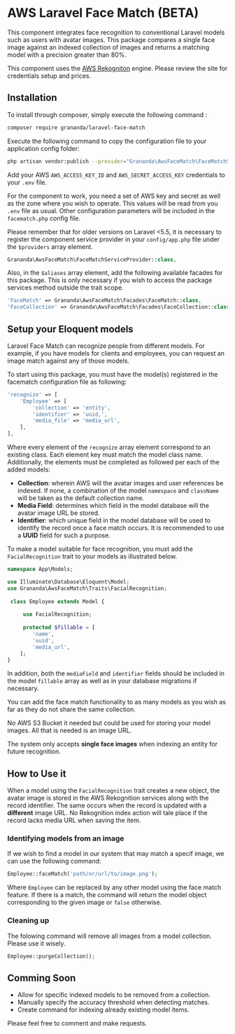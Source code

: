 
  
# AWS Laravel Face Match  (BETA)  
This component integrates face recognition to conventional Laravel models such as users with avatar images. This package compares a single face image against an indexed collection of images and returns a matching model with a precision greater than 80%.  
  
This component uses the  [AWS Rekogniton](https://aws.amazon.com/es/rekognition/) engine. Please review the site for credentials setup and prices.

## Installation    
 To install through composer, simply execute the following command :    
```sh 
composer require grananda/laravel-face-match  
```  
Execute the following command to copy the configuration file to your application config folder:  
  
```sh  
php artisan vendor:publish --provider="Grananda\AwsFaceMatch\FaceMatchServiceProvider"  
```  
  
Add your AWS `AWS_ACCESS_KEY_ID` and `AWS_SECRET_ACCESS_KEY` credentials to your `.env` file.  
  
For the component to work, you need a set of AWS key and secret as well as the zone where you wish to operate. This values will be read from you `.env` file as usual. Other configuration parameters will be included in the `facematch.php` config file.
  
Please remember that for older versions on Laravel <5.5, it is necessary to register the component service provider in your `config/app.php` file under the `$providers` array element.  
  
```php  
Grananda\AwsFaceMatch\FaceMatchServiceProvider::class,  
```  
  
Also, in the `$aliases` array element, add the following available facades for this package.  This is only necessary if you wish to access the package services method outside the trait scope.
  
```php  
'FaceMatch' => Grananda\AwsFaceMatch\Facades\FaceMatch::class,
'FaceCollection' => Grananda\AwsFaceMatch\Facades\FaceCollection::class,  
```  
  ## Setup your Eloquent models  
Laravel Face Match can recognize people from different models. For example, if you have models for clients and employees, you can request an image match against any of those models.

To start using this package, you must have the model(s) registered in the facematch configuration file as following:

``` php
'recognize' => [  
    'Employee' => [  
        'collection' => 'entity',  
        'identifier' => 'uuid,',  
        'media_file' => 'media_url',  
    ],
],
```

 Where every element of the `recognize` array element correspond to an existing class. Each element key must match the model class name. Additionally, the elements must be completed as followed per each of the added models:
 

 - **Collection**:  wherein AWS will the avatar images and user references be indexed. If none, a combination of the model `namespace` and `className` will be taken as the default collection name.
 - **Media Field**: determines which field in the model database will the avatar image URL be stored.
 - **Identifier**: which unique field in the model database will be used to identify the record once a face match occurs. It is recommended to use a **UUID** field for such a purpose.  
    
To make a model suitable for face recognition, you must add the `FacialRecognition` trait to your models as illustrated below.    
    
```php 
namespace App\Models;    

use Illuminate\Database\Eloquent\Model; 
use Grananda\AwsFaceMatch\Traits\FacialRecognition;    
 
 class Employee extends Model {  
 
     use FacialRecognition;  
 
     protected $fillable = [
        'name',
        'uuid',
        'media_url',
    ];   
} 
```    
In addition, both the `mediaField` and `identifier` fields should be included in the model `fillable` array as well as in your database migrations if necessary.  
  
You can add the face match functionality to as many models as you wish as far as they do not share the same collection.  
  
No AWS S3 Bucket it needed but could be used for storing your model images. All that is needed is an image URL.  
  
The system only accepts **single face images** when indexing an entity for future recognition.  
   
 ## How to Use it  
When a model using the `FacialRecognition` trait creates a new object, the avatar image is stored in the AWS Rekognition services along with the record identifier. The same occurs when the record is updated with a **different** image URL. No Rekognition index action will tale place if the record lacks media URL when saving the item.  
  
### Identifying models from an image  
If we wish to find a model in our system that may match a specif image, we can use the following command:  
  
```php 
Employee::faceMatch('path/or/url/to/image.png');  
```  
Where `Employee` can be replaced by any other model using the face match feature. If there is a match, the command will return the model object corresponding to the given image or `false` otherwise.  
  
### Cleaning up  
The folowing command will remove all images from a model collection. Please use it wisely.  
```php 
Employee::purgeCollection();  
```  
  
## Comming Soon  
- Allow for specific indexed models to be removed from a collection.  
- Manually specify the accuracy threshold when detecting matches.  
- Create command for indexing already existing model items.
  
Please feel free to comment and make requests.
